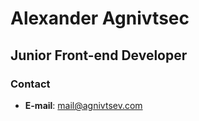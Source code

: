 
# Alexander Agnivtsec
## Junior Front-end Developer

### Contact
- **E-mail**: mail@agnivtsev.com





